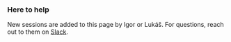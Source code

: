 ---
---

### Here to help

New sessions are added to this page by Igor or Lukáš. For questions, reach out to them on [Slack](https://labsng.slack.com/messages).
